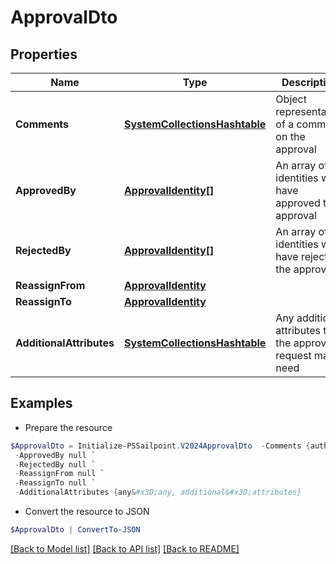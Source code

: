 # ApprovalDto
## Properties

Name | Type | Description | Notes
------------ | ------------- | ------------- | -------------
**Comments** | [**SystemCollectionsHashtable**](.md) | Object representation of a comment on the approval | [optional] 
**ApprovedBy** | [**ApprovalIdentity[]**](ApprovalIdentity.md) | An array of identities who have approved the approval | [optional] 
**RejectedBy** | [**ApprovalIdentity[]**](ApprovalIdentity.md) | An array of identities who have rejected the approval | [optional] 
**ReassignFrom** | [**ApprovalIdentity**](ApprovalIdentity.md) |  | [optional] 
**ReassignTo** | [**ApprovalIdentity**](ApprovalIdentity.md) |  | [optional] 
**AdditionalAttributes** | [**SystemCollectionsHashtable**](.md) | Any additional attributes that the approval request may need | [optional] 

## Examples

- Prepare the resource
```powershell
$ApprovalDto = Initialize-PSSailpoint.V2024ApprovalDto  -Comments {author&#x3D;85d173e7d57e496569df763231d6deb6a, comment&#x3D;Looks good, createdDate&#x3D;2023-04-12T23:20:50.52Z} `
 -ApprovedBy null `
 -RejectedBy null `
 -ReassignFrom null `
 -ReassignTo null `
 -AdditionalAttributes {any&#x3D;any, additional&#x3D;attributes}
```

- Convert the resource to JSON
```powershell
$ApprovalDto | ConvertTo-JSON
```

[[Back to Model list]](../README.md#documentation-for-models) [[Back to API list]](../README.md#documentation-for-api-endpoints) [[Back to README]](../README.md)

